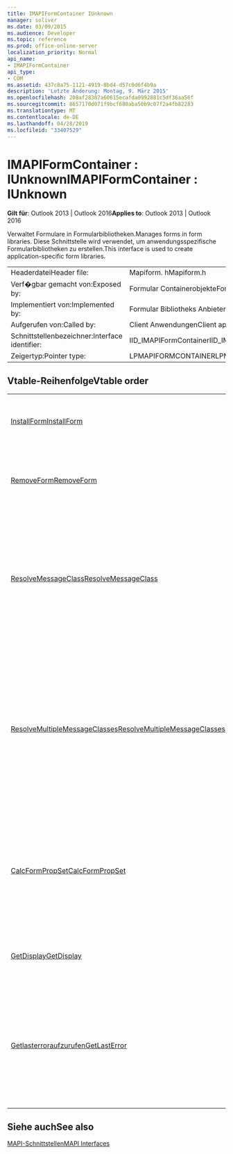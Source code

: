 ```yaml
---
title: IMAPIFormContainer IUnknown
manager: soliver
ms.date: 03/09/2015
ms.audience: Developer
ms.topic: reference
ms.prod: office-online-server
localization_priority: Normal
api_name:
- IMAPIFormContainer
api_type:
- COM
ms.assetid: 437c8a75-1121-4919-8bd4-d57c0d6f4b9a
description: 'Letzte Änderung: Montag, 9. März 2015'
ms.openlocfilehash: 208af28307a60615ecafda0992881c5df36aa56f
ms.sourcegitcommit: 8657170d071f9bcf680aba50b9c07f2a4fb82283
ms.translationtype: MT
ms.contentlocale: de-DE
ms.lasthandoff: 04/28/2019
ms.locfileid: "33407529"
---
```

# <a name="imapiformcontainer--iunknown"></a><span data-ttu-id="8e1a3-103">IMAPIFormContainer : IUnknown</span><span class="sxs-lookup"><span data-stu-id="8e1a3-103">IMAPIFormContainer : IUnknown</span></span>

  
  
<span data-ttu-id="8e1a3-104">**Gilt für**: Outlook 2013 | Outlook 2016</span><span class="sxs-lookup"><span data-stu-id="8e1a3-104">**Applies to**: Outlook 2013 | Outlook 2016</span></span> 
  
<span data-ttu-id="8e1a3-105">Verwaltet Formulare in Formularbibliotheken.</span><span class="sxs-lookup"><span data-stu-id="8e1a3-105">Manages forms in form libraries.</span></span> <span data-ttu-id="8e1a3-106">Diese Schnittstelle wird verwendet, um anwendungsspezifische Formularbibliotheken zu erstellen.</span><span class="sxs-lookup"><span data-stu-id="8e1a3-106">This interface is used to create application-specific form libraries.</span></span> 
  
|||
|:-----|:-----|
|<span data-ttu-id="8e1a3-107">Headerdatei</span><span class="sxs-lookup"><span data-stu-id="8e1a3-107">Header file:</span></span>  <br/> |<span data-ttu-id="8e1a3-108">Mapiform. h</span><span class="sxs-lookup"><span data-stu-id="8e1a3-108">Mapiform.h</span></span>  <br/> |
|<span data-ttu-id="8e1a3-109">Verf�gbar gemacht von:</span><span class="sxs-lookup"><span data-stu-id="8e1a3-109">Exposed by:</span></span>  <br/> |<span data-ttu-id="8e1a3-110">Formular Containerobjekte</span><span class="sxs-lookup"><span data-stu-id="8e1a3-110">Form container objects</span></span>  <br/> |
|<span data-ttu-id="8e1a3-111">Implementiert von:</span><span class="sxs-lookup"><span data-stu-id="8e1a3-111">Implemented by:</span></span>  <br/> |<span data-ttu-id="8e1a3-112">Formular Bibliotheks Anbieter</span><span class="sxs-lookup"><span data-stu-id="8e1a3-112">Form library providers</span></span>  <br/> |
|<span data-ttu-id="8e1a3-113">Aufgerufen von:</span><span class="sxs-lookup"><span data-stu-id="8e1a3-113">Called by:</span></span>  <br/> |<span data-ttu-id="8e1a3-114">Client Anwendungen</span><span class="sxs-lookup"><span data-stu-id="8e1a3-114">Client applications</span></span>  <br/> |
|<span data-ttu-id="8e1a3-115">Schnittstellenbezeichner:</span><span class="sxs-lookup"><span data-stu-id="8e1a3-115">Interface identifier:</span></span>  <br/> |<span data-ttu-id="8e1a3-116">IID_IMAPIFormContainer</span><span class="sxs-lookup"><span data-stu-id="8e1a3-116">IID_IMAPIFormContainer</span></span>  <br/> |
|<span data-ttu-id="8e1a3-117">Zeigertyp:</span><span class="sxs-lookup"><span data-stu-id="8e1a3-117">Pointer type:</span></span>  <br/> |<span data-ttu-id="8e1a3-118">LPMAPIFORMCONTAINER</span><span class="sxs-lookup"><span data-stu-id="8e1a3-118">LPMAPIFORMCONTAINER</span></span>  <br/> |
   
## <a name="vtable-order"></a><span data-ttu-id="8e1a3-119">Vtable-Reihenfolge</span><span class="sxs-lookup"><span data-stu-id="8e1a3-119">Vtable order</span></span>

|||
|:-----|:-----|
|[<span data-ttu-id="8e1a3-120">InstallForm</span><span class="sxs-lookup"><span data-stu-id="8e1a3-120">InstallForm</span></span>](imapiformcontainer-installform.md) <br/> |<span data-ttu-id="8e1a3-121">Installiert ein Formular in einem Formular Container.</span><span class="sxs-lookup"><span data-stu-id="8e1a3-121">Installs a form into a form container.</span></span>  <br/> |
|[<span data-ttu-id="8e1a3-122">RemoveForm</span><span class="sxs-lookup"><span data-stu-id="8e1a3-122">RemoveForm</span></span>](imapiformcontainer-removeform.md) <br/> |<span data-ttu-id="8e1a3-123">Entfernt ein bestimmtes Formular aus einem Formular Container.</span><span class="sxs-lookup"><span data-stu-id="8e1a3-123">Removes a particular form from a form container.</span></span>  <br/> |
|[<span data-ttu-id="8e1a3-124">ResolveMessageClass</span><span class="sxs-lookup"><span data-stu-id="8e1a3-124">ResolveMessageClass</span></span>](imapiformcontainer-resolvemessageclass.md) <br/> |<span data-ttu-id="8e1a3-125">Löst eine Nachrichtenklasse in Ihrem Formular in einem Formular Container auf und gibt ein Formular Informationsobjekt für dieses Formular zurück.</span><span class="sxs-lookup"><span data-stu-id="8e1a3-125">Resolves a message class to its form in a form container and returns a form information object for that form.</span></span>  <br/> |
|[<span data-ttu-id="8e1a3-126">ResolveMultipleMessageClasses</span><span class="sxs-lookup"><span data-stu-id="8e1a3-126">ResolveMultipleMessageClasses</span></span>](imapiformcontainer-resolvemultiplemessageclasses.md) <br/> |<span data-ttu-id="8e1a3-127">Löst eine Gruppe von Nachrichtenklassen in Ihre Formulare in einem Formular Container auf und gibt ein Array von Formular Informationsobjekten für diese Formulare zurück.</span><span class="sxs-lookup"><span data-stu-id="8e1a3-127">Resolves a group of message classes to their forms in a form container and returns an array of form information objects for those forms.</span></span>  <br/> |
|[<span data-ttu-id="8e1a3-128">CalcFormPropSet</span><span class="sxs-lookup"><span data-stu-id="8e1a3-128">CalcFormPropSet</span></span>](imapiformcontainer-calcformpropset.md) <br/> |<span data-ttu-id="8e1a3-129">Gibt ein Array der Eigenschaften zurück, die von allen in einem Formular Container installierten Formularen verwendet werden.</span><span class="sxs-lookup"><span data-stu-id="8e1a3-129">Returns an array of the properties used by all forms installed in a form container.</span></span>  <br/> |
|[<span data-ttu-id="8e1a3-130">GetDisplay</span><span class="sxs-lookup"><span data-stu-id="8e1a3-130">GetDisplay</span></span>](imapiformcontainer-getdisplay.md) <br/> |<span data-ttu-id="8e1a3-131">Gibt den Anzeigenamen eines Formular Containers zurück.</span><span class="sxs-lookup"><span data-stu-id="8e1a3-131">Returns the display name of a form container.</span></span>  <br/> |
|[<span data-ttu-id="8e1a3-132">Getlasterroraufzurufen</span><span class="sxs-lookup"><span data-stu-id="8e1a3-132">GetLastError</span></span>](imapiformcontainer-getlasterror.md) <br/> |<span data-ttu-id="8e1a3-133">Gibt eine [MAPIERROR](mapierror.md) -Struktur zurück, die Informationen über den vorherigen Fehler im Formular Containerobjekt enthält.</span><span class="sxs-lookup"><span data-stu-id="8e1a3-133">Returns a [MAPIERROR](mapierror.md) structure containing information about the previous error occurring to the form container object.</span></span>  <br/> |
   
## <a name="see-also"></a><span data-ttu-id="8e1a3-134">Siehe auch</span><span class="sxs-lookup"><span data-stu-id="8e1a3-134">See also</span></span>



[<span data-ttu-id="8e1a3-135">MAPI-Schnittstellen</span><span class="sxs-lookup"><span data-stu-id="8e1a3-135">MAPI Interfaces</span></span>](mapi-interfaces.md)

